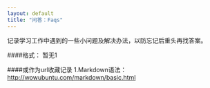 ```yaml
---
layout: default
title: "问答：Faqs"
---
```

记录学习工作中遇到的一些小问题及解决办法，以防忘记后重头再找答案。

####格式：
暂无1

####或作为url收藏记录
1.Markdown语法：<http://wowubuntu.com/markdown/basic.html>  


<!-- Blog Comments -->
<div class="media">
  <!-- UY BEGIN -->
  <div id="uyan_frame">
  </div>
  <script type="text/javascript" src="http://v2.uyan.cc/code/uyan.js?uid=1511840">
  </script>
  <!-- UY END -->
</div>
